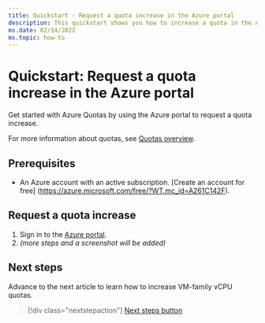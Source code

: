 ```yaml
---
title: Quickstart - Request a quota increase in the Azure portal
description: This quickstart shows you how to increase a quota in the Azure portal.
ms.date: 02/14/2022
ms.topic: how-to
---
```


# Quickstart: Request a quota increase in the Azure portal

Get started with Azure Quotas by using the Azure portal to request a quota increase.

For more information about quotas, see [Quotas overview](quotas-overview.md).

## Prerequisites

- An Azure account with an active subscription. [Create an account for free]
  (https://azure.microsoft.com/free/?WT.mc_id=A261C142F).

## Request a quota increase

1. Sign in to the [Azure portal](https://portal.azure.com).
1. *(more steps and a screenshot will be added)*

## Next steps

Advance to the next article to learn how to increase VM-family vCPU quotas.
> [!div class="nextstepaction"]
> [Next steps button](per-vm-quota-request.md)

